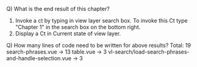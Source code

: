 Q) What is the end result of this chapter?

1. Invoke a ct by typing in view layer search box. To invoke this Ct type "Chapter 1" in the search box on the bottom right.
2. Display a Ct in Current state of view layer.

Q) How many lines of code need to be written for above results?
Total: 19
search-phrases.vue -> 13
table.vue -> 3
vl-search/load-search-phrases-and-handle-selection.vue -> 3
